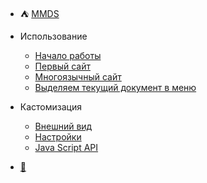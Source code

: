 * :tent: [ MMDS ](index.ru.md)
* Использование
  * [ Начало работы ](getting_started.ru.md)
  * [ Первый сайт](basic_setup.ru.md)
  * [ Многоязычный сайт](multilanguage_setup.ru.md)
  * [ Выделяем текущий документ в меню](currentlink.ru.md)
* Кастомизация
  * [ Внешний вид ](customization.ru.md)
  * [ Настройки ](settings.ru.md)
  * [Java Script API](api.ru.md)

*  [:wrench:](sidebar.ru.md)
